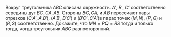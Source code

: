 Вокруг треугольника $ABC$ описана окружность. $A'$, $B'$, $C'$ соответственно середины дуг $BC, CA, AB$. Стороны $BC,CA$, и $AB$ пересекают пары отрезков $(C'A', A'B')$, $(A'B', B'C')$ и $(B'C', C'A')$в парах точек $(M, N)$, $(P, Q)$ и $(R, S)$ соответственно. Докажите, что $MN=PQ=RS$ тогда и только тогда, когда треугольник $ABC$ равносторонний.